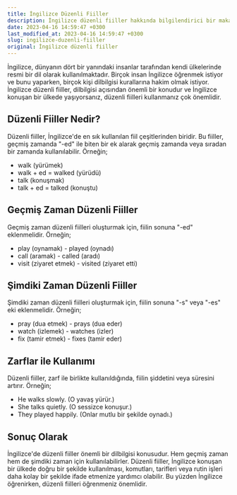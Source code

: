 ```yaml
---
title: İngilizce Düzenli Fiiller
description: İngilizce düzenli fiiller hakkında bilgilendirici bir makale.
date: 2023-04-16 14:59:47 +0300
last_modified_at: 2023-04-16 14:59:47 +0300
slug: ingilizce-duzenli-fiiller
original: İngilizce düzenli fiiller
---
```

İngilizce, dünyanın dört bir yanındaki insanlar tarafından kendi ülkelerinde resmi bir dil olarak kullanılmaktadır. Birçok insan İngilizce öğrenmek istiyor ve bunu yaparken, birçok kişi dilbilgisi kurallarına hakim olmak istiyor. İngilizce düzenli fiiller, dilbilgisi açısından önemli bir konudur ve İngilizce konuşan bir ülkede yaşıyorsanız, düzenli fiilleri kullanmanız çok önemlidir.

## Düzenli Fiiller Nedir?

Düzenli fiiller, İngilizce'de en sık kullanılan fiil çeşitlerinden biridir. Bu fiiller, geçmiş zamanda "-ed" ile biten bir ek alarak geçmiş zamanda veya sıradan bir zamanda kullanılabilir. Örneğin;

- walk (yürümek)
- walk + ed = walked (yürüdü)
- talk (konuşmak)
- talk + ed = talked (konuştu)

## Geçmiş Zaman Düzenli Fiiller

Geçmiş zaman düzenli fiilleri oluşturmak için, fiilin sonuna "-ed" eklenmelidir. Örneğin;

- play (oynamak) - played (oynadı)
- call (aramak) - called (aradı)
- visit (ziyaret etmek) - visited (ziyaret etti)

## Şimdiki Zaman Düzenli Fiiller

Şimdiki zaman düzenli fiilleri oluşturmak için, fiilin sonuna "-s" veya "-es" eki eklenmelidir. Örneğin;

- pray (dua etmek) - prays (dua eder)
- watch (izlemek) - watches (izler)
- fix (tamir etmek) - fixes (tamir eder)

## Zarflar ile Kullanımı

Düzenli fiiller, zarf ile birlikte kullanıldığında, fiilin şiddetini veya süresini artırır. Örneğin;

- He walks slowly. (O yavaş yürür.)
- She talks quietly. (O sessizce konuşur.)
- They played happily. (Onlar mutlu bir şekilde oynadı.)

## Sonuç Olarak

İngilizce'de düzenli fiiller önemli bir dilbilgisi konusudur. Hem geçmiş zaman hem de şimdiki zaman için kullanılabilirler. Düzenli fiiller, İngilizce konuşan bir ülkede doğru bir şekilde kullanılması, komutları, tarifleri veya rutin işleri daha kolay bir şekilde ifade etmenize yardımcı olabilir. Bu yüzden İngilizce öğrenirken, düzenli fiilleri öğrenmeniz önemlidir.